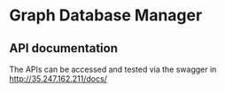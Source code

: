 # Graph Database Manager

## API documentation

The APIs can be accessed and tested via the swagger in http://35.247.162.211/docs/
